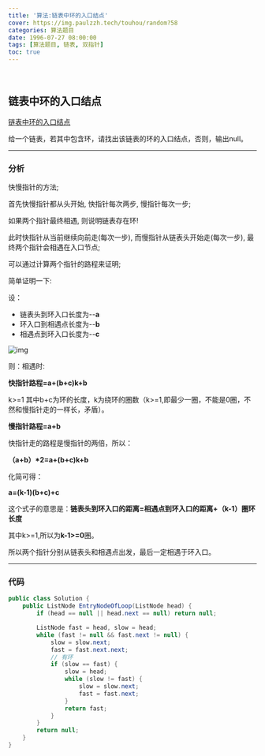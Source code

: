 ```yaml
---
title: '算法:链表中环的入口结点'
cover: https://img.paulzzh.tech/touhou/random?58
categories: 算法题目
date: 1996-07-27 08:00:00
tags: [算法题目, 链表, 双指针]
toc: true
---
```


<br/>

<!--more-->

## 链表中环的入口结点

[链表中环的入口结点](https://www.nowcoder.com/practice/253d2c59ec3e4bc68da16833f79a38e4?tpId=13&tqId=11208&tPage=3&rp=1&ru=%2Fta%2Fcoding-interviews&qru=%2Fta%2Fcoding-interviews%2Fquestion-ranking)

给一个链表，若其中包含环，请找出该链表的环的入口结点，否则，输出null。

****

### 分析

快慢指针的方法;

首先快慢指针都从头开始, 快指针每次两步, 慢指针每次一步;

如果两个指针最终相遇, 则说明链表存在环!

此时快指针从当前继续向前走(每次一步), 而慢指针从链表头开始走(每次一步), 最终两个指针会相遇在入口节点;

可以通过计算两个指针的路程来证明;

简单证明一下:

设： 

-   链表头到环入口长度为--**a**  
-   环入口到相遇点长度为--**b**  
-   相遇点到环入口长度为--**c**  

![img](https://uploadfiles.nowcoder.com/images/20180615/4240377_1529033184336_9A253E69EDBB4FD57BB16FC3A32C2756)

则：相遇时:

**快指针路程=a+(b+c)k+b**

k>=1 其中b+c为环的长度，k为绕环的圈数（k>=1,即最少一圈，不能是0圈，不然和慢指针走的一样长，矛盾）。 

**慢指针路程=a+b**

快指针走的路程是慢指针的两倍，所以： 

   **（a+b）\*2=a+(b+c)k+b**  

化简可得： 

**a=(k-1)(b+c)+c**

这个式子的意思是：**链表头到环入口的距离=相遇点到环入口的距离+（k-1）圈环长度**

其中k>=1,所以为**k-1>=0**圈。

所以两个指针分别从链表头和相遇点出发，最后一定相遇于环入口。 

****

### 代码

```java
public class Solution {
    public ListNode EntryNodeOfLoop(ListNode head) {
        if (head == null || head.next == null) return null;

        ListNode fast = head, slow = head;
        while (fast != null && fast.next != null) {
            slow = slow.next;
            fast = fast.next.next;
            // 有环
            if (slow == fast) {
                slow = head;
                while (slow != fast) {
                    slow = slow.next;
                    fast = fast.next;
                }
                return fast;
            }
        }
        return null;
    }
}
```

